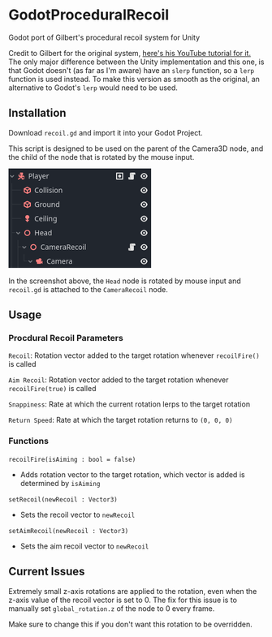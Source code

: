 # GodotProceduralRecoil
Godot port of Gilbert's procedural recoil system for Unity

Credit to Gilbert for the original system, [here's his YouTube tutorial for it.](https://www.youtube.com/watch?v=geieixA4Mqc) The only major difference between the Unity implementation and this one, is that Godot doesn't (as far as I'm aware) have an `slerp` function, so a `lerp` function is used instead. To make this version as smooth as the original, an alternative to Godot's `lerp` would need to be used. 

## Installation
Download `recoil.gd` and import it into your Godot Project.

This script is designed to be used on the parent of the Camera3D node, and the child of the node that is rotated by the mouse input.

![Scene Hierarchy of the player](https://github.com/AceSpectre/GodotProceduralRecoil/blob/main/scene%20heirarchy.png)

In the screenshot above, the `Head` node is rotated by mouse input and `recoil.gd` is attached to the `CameraRecoil` node.

## Usage

### Procdural Recoil Parameters
`Recoil`: Rotation vector added to the target rotation whenever `recoilFire()` is called

`Aim Recoil`: Rotation vector added to the target rotation whenever `recoilFire(true)` is called

`Snappiness`: Rate at which the current rotation lerps to the target rotation

`Return Speed`: Rate at which the target rotation returns to `(0, 0, 0)`

### Functions

`recoilFire(isAiming : bool = false)`
  
- Adds rotation vector to the target rotation, which vector is added is determined by `isAiming`

`setRecoil(newRecoil : Vector3)`
  
- Sets the recoil vector to `newRecoil`

`setAimRecoil(newRecoil : Vector3)`
  
- Sets the aim recoil vector to `newRecoil`

## Current Issues

Extremely small z-axis rotations are applied to the rotation, even when the z-axis value of the recoil vector is set to 0. The fix for this issue is to manually set `global_rotation.z` of the node to 0 every frame.

Make sure to change this if you don't want this rotation to be overridden.
